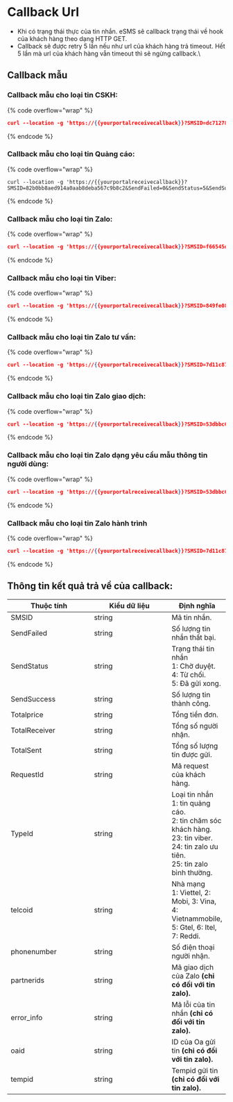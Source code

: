 # Callback Url

* Khi có trạng thái thực của tin nhắn. eSMS sẽ callback trạng thái về hook của khách hàng theo dạng HTTP GET.&#x20;
* Callback sẽ được retry 5 lần nếu như url của khách hàng trả timeout. Hết 5 lần mà url của khách hàng vẫn timeout thì sẽ ngừng callback.\


## Callback mẫu

### Callback mẫu cho loại tin CSKH:

{% code overflow="wrap" %}
```json
curl --location -g 'https://{{yourportalreceivecallback}}?SMSID=dc712784-9c5f-4c69-b9a8-ea69d56adc9a87&SendFailed=2&SendStatus=5&SendSuccess=0&TotalPrice=0.0000&TotalReceiver=2&TotalSent=2&RequestId=&TypeId=2&telcoid=1&phonenumber=0901888484&switchsmsid='
```
{% endcode %}

### Callback mẫu cho loại tin Quảng cáo:

{% code overflow="wrap" %}
```
curl --location -g 'https://{{yourportalreceivecallback}}?SMSID=82b0bb8aed914a0aab8deba567c9b8c2&SendFailed=0&SendStatus=5&SendSuccess=0&TotalPrice=696987.0000&TotalReceiver=169&TotalSent=169&RequestId=&TypeId=1'
```
{% endcode %}

### Callback mẫu cho loại tin Zalo:

{% code overflow="wrap" %}
```json
curl --location -g 'https://{{yourportalreceivecallback}}?SMSID=f66545d2-c7e2-4603-984e-d2238c363c8292&SendFailed=1&SendStatus=5&SendSuccess=0&TotalPrice=0.0000&TotalReceiver=1&TotalSent=0&RequestId=&TypeId=25&telcoid=2&phonenumber=0901888484&partnerids=&error_info=%22{%5C%22error%5C%22%3A-114%2C%5C%22message%5C%22%3A%5C%22User%20is%20inactive%2C%20or%20reject%20the%20message%2C%20or%20using%20an%20outdated%20Zalo%20version%2C%20or%20other%20internal%20errors%5C%22}%22&oaid=1397492183140006179&tempid=2056446'
```
{% endcode %}

### Callback mẫu cho loại tin Viber:

{% code overflow="wrap" %}
```json
curl --location -g 'https://{{yourportalreceivecallback}}?SMSID=849fe08c19294b02857cf91687021a50250&SendFailed=0&SendStatus=5&SendSuccess=1&TotalPrice=470.0000&TotalReceiver=1&TotalSent=1&RequestId=&TypeId=23&telcoid=2&phonenumber=0901888484'
```
{% endcode %}

### Callback mẫu cho loại tin Zalo tư vấn:

{% code overflow="wrap" %}
```json
curl --location -g 'https://{{yourportalreceivecallback}}?SMSID=7d11c87a22934df390f73ec59d8defd6205&SendFailed=0&SendStatus=5&SendSuccess=1&TotalPrice=60.0000&TotalReceiver=1&TotalSent=1&RequestId=&TypeId=26&phonenumber=312158068343230&error_info=%257B%2522data%2522%3A%257B%2522message_id%2522%3A%2522e1a60e8890be9de4c4ab%2522%2C%2522user_id%2522%3A%252231215806834323092%2522%257D%2C%2522error%2522%3A0%2C%2522message%2522%3A%2522Success%2522%257D____24%2F04%2F2024%252016%3A58%3A01&oaid=4097311281936189049&partnerids=e1a60e8890be9de4c4ab'
```
{% endcode %}

### Callback mẫu cho loại tin Zalo giao dịch:

{% code overflow="wrap" %}
```json
curl --location -g 'https://{{yourportalreceivecallback}}?SMSID=53dbbc6e816f4159a9035a14a787e08f172&SendFailed=0&SendStatus=5&SendSuccess=1&TotalPrice=60.0000&TotalReceiver=1&TotalSent=1&RequestId=&TypeId=26&phonenumber=312158068343230&error_info=%257B%2522data%2522%3A%257B%2522message_id%2522%3A%2522f405841b5f2352790b36%2522%2C%2522user_id%2522%3A%252231215806834323092%2522%257D%2C%2522error%2522%3A0%2C%2522message%2522%3A%2522Success%2522%257D____24%2F04%2F2024%252017%3A07%3A01&oaid=4097311281936189049&partnerids=f405841b5f2352790b36'
```
{% endcode %}

### Callback mẫu cho loại tin Zalo dạng yêu cầu mẫu thông tin người dùng:

{% code overflow="wrap" %}
```json
curl --location -g 'https://{{yourportalreceivecallback}}?SMSID=53dbbc6e816f4159a9035a14a787e08f172&SendFailed=0&SendStatus=5&SendSuccess=1&TotalPrice=60.0000&TotalReceiver=1&TotalSent=1&RequestId=&TypeId=26&phonenumber=312158068343230&error_info=%257B%2522data%2522%3A%257B%2522message_id%2522%3A%2522f405841b5f2352790b36%2522%2C%2522user_id%2522%3A%252231215806834323092%2522%257D%2C%2522error%2522%3A0%2C%2522message%2522%3A%2522Success%2522%257D____24%2F04%2F2024%252017%3A07%3A01&oaid=4097311281936189049&partnerids=f405841b5f2352790b36'
```
{% endcode %}

### Callback mẫu cho loại tin Zalo hành trình

{% code overflow="wrap" %}
```json
curl --location -g 'https://{{yourportalreceivecallback}}?SMSID=7d11c87a22934df390f73ec59d8defd6205&SendFailed=0&SendStatus=5&SendSuccess=1&TotalPrice=220.0000&TotalReceiver=1&TotalSent=1&RequestId=&TypeId=27&phonenumber=312158068343230&error_info=%257B%2522data%2522%3A%257B%2522message_id%2522%3A%2522e1a60e8890be9de4c4ab%2522%2C%2522user_id%2522%3A%252231215806834323092%2522%257D%2C%2522error%2522%3A0%2C%2522message%2522%3A%2522Success%2522%257D____24%2F04%2F2024%252016%3A58%3A01&oaid=4097311281936189049&partnerids=e1a60e8890be9derir3gfbff'
```
{% endcode %}

## Thông tin kết quả trả về của callback:

<table><thead><tr><th width="189">Thuộc tính</th><th width="185">Kiểu dữ liệu</th><th>Định nghĩa</th></tr></thead><tbody><tr><td>SMSID</td><td>string</td><td>Mã tin nhắn.</td></tr><tr><td>SendFailed</td><td>string</td><td>Số lượng tin nhắn thất bại.</td></tr><tr><td>SendStatus</td><td>string</td><td>Trạng thái tin nhắn<br>1: Chờ duyệt.<br>4: Từ chối.<br>5: Đã gửi xong.</td></tr><tr><td>SendSuccess</td><td>string</td><td>Số lượng tin thành công.</td></tr><tr><td>Totalprice</td><td>string</td><td>Tổng tiền đơn.</td></tr><tr><td>TotalReceiver</td><td>string</td><td>Tổng số người nhận.</td></tr><tr><td>TotalSent</td><td>string</td><td>Tổng số lượng tin được gửi.</td></tr><tr><td>RequestId</td><td>string</td><td>Mã request của khách hàng.</td></tr><tr><td>TypeId</td><td>string</td><td>Loại tin nhắn<br>1: tin quảng cáo.<br>2: tin chăm sóc khách hàng.<br>23: tin viber.<br>24: tin zalo ưu tiên.<br>25: tin zalo bình thường.</td></tr><tr><td>telcoid</td><td>string</td><td>Nhà mạng<br>1: Viettel, 2: Mobi, 3: Vina, 4: Vietnammobile, 5: Gtel, 6: Itel, 7: Reddi.</td></tr><tr><td>phonenumber</td><td>string</td><td>Số điện thoại người nhận.</td></tr><tr><td>partnerids</td><td>string</td><td>Mã giao dịch của Zalo <strong>(chỉ có đối với tin zalo).</strong></td></tr><tr><td>error_info</td><td>string</td><td>Mã lỗi của tin nhắn <strong>(chỉ có đối với tin zalo).</strong></td></tr><tr><td>oaid</td><td>string</td><td>ID của Oa gửi tin <strong>(chỉ có đối với tin zalo).</strong></td></tr><tr><td>tempid</td><td>string</td><td>Tempid gửi tin <strong>(chỉ có đối với tin zalo).</strong></td></tr></tbody></table>


